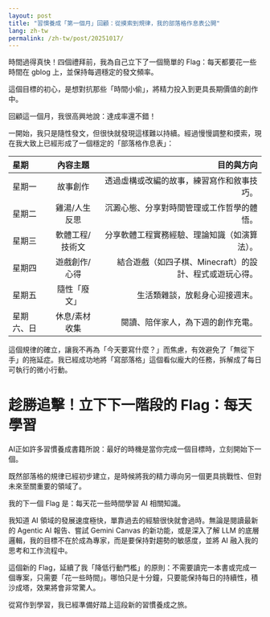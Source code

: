 ```yaml
---
layout: post
title: "習慣養成「第一個月」回顧：從摸索到規律，我的部落格作息表公開"
lang: zh-tw
permalink: /zh-tw/post/20251017/
---
```

時間過得真快！四個禮拜前，我為自己立下了一個簡單的 Flag：每天都要花一些時間在 gblog 上，並保持每週穩定的發文頻率。

這個目標的初心，是想對抗那些「時間小偷」，將精力投入到更具長期價值的創作中。

回顧這一個月，我很高興地說：達成率還不錯！

一開始，我只是隨性發文，但很快就發現這樣難以持續。經過慢慢調整和摸索，現在我大致上已經形成了一個穩定的「部落格作息表」：

| 星期 | 內容主題 | 目的與方向 |
| :--- | :---: | ---: |
| 星期一 | 故事創作 | 透過虛構或改編的故事，練習寫作和敘事技巧。 |
| 星期二 | 雞湯/人生反思 | 沉澱心態、分享對時間管理或工作哲學的體悟。 |
| 星期三 | 軟體工程/技術文 | 分享軟體工程實務經驗、理論知識（如演算法）。 |
| 星期四 | 遊戲創作/心得 | 結合遊戲（如四子棋、Minecraft）的設計、程式或遊玩心得。 |
| 星期五 | 隨性「廢文」 | 生活類雜談，放鬆身心迎接週末。 |
| 星期六、日 | 休息/素材收集 | 閱讀、陪伴家人，為下週的創作充電。 |

這個規律的確立，讓我不再為「今天要寫什麼？」而焦慮，有效避免了「無從下手」的拖延症。我已經成功地將「寫部落格」這個看似龐大的任務，拆解成了每日可執行的微小行動。

# 趁勝追擊！立下下一階段的 Flag：每天學習 

AI正如許多習慣養成書籍所說：最好的時機是當你完成一個目標時，立刻開始下一個。

既然部落格的規律已經初步建立，是時候將我的精力導向另一個更具挑戰性、但對未來至關重要的領域了。

我的下一個 Flag 是：每天花一些時間學習 AI 相關知識。

我知道 AI 領域的發展速度極快，單靠過去的經驗很快就會過時。無論是閱讀最新的 Agentic AI 報告、嘗試 Gemini Canvas 的新功能，或是深入了解 LLM 的底層邏輯，我的目標不在於成為專家，而是要保持對趨勢的敏感度，並將 AI 融入我的思考和工作流程中。

這個新的 Flag，延續了我「降低行動門檻」的原則：不需要讀完一本書或完成一個專案，只需要「花一些時間」。哪怕只是十分鐘，只要能保持每日的持續性，積沙成塔，效果將會非常驚人。

從寫作到學習，我已經準備好踏上這段新的習慣養成之旅。
